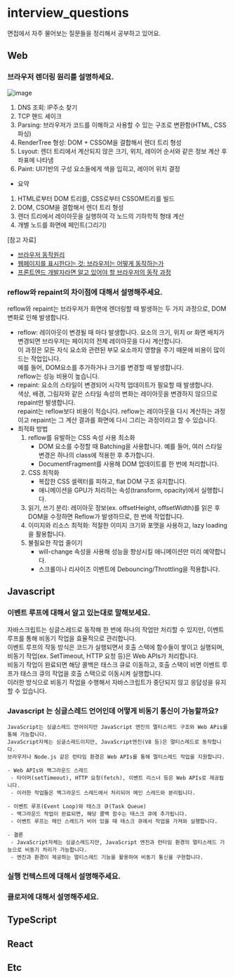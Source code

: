 # interview_questions
면접에서 자주 물어보는 질문들을 정리해서 공부하고 있어요.

## Web
### 브라우저 렌더링 원리를 설명하세요.
   ![image](https://github.com/user-attachments/assets/01d43587-bd6d-4244-8b5d-c4dd3b0c93a0)
  1. DNS 조회: IP주소 찾기
  2. TCP 핸드 셰이크
  3. Parsing: 브라우저가 코드를 이해하고 사용할 수 있는 구조로 변환함(HTML, CSS 파싱)
  4. RenderTree 형성: DOM + CSSOM을 결합해서 렌더 트리 형성
  5. Lsyout: 렌더 트리에서 계산되지 않은 크기, 위치, 레이어 순서와 같은 정보 계산 후 좌표에 나타냄
  6. Paint: UI기반의 구성 요소들에게 색을 입히고, 레이어 위치 결정
     
  - 요약
  1. HTML로부터 DOM 트리를, CSS로부터 CSSOM트리를 빌드
  2. DOM, CSOM을 결합해서 렌더 트리 형성
  3. 렌더 트리에서 레이아웃을 실행하여 각 노드의 기하학적 형태 계산
  4. 개별 노드를 화면에 페인트(그리기)
     
[참고 자료]
- [브라우저 동작원리](https://poiemaweb.com/js-browser)
- [웹페이지를 표시한다는 것: 브라우저는 어떻게 동작하는가](https://developer.mozilla.org/ko/docs/Web/Performance/How_browsers_work)
- [프론트엔드 개발자라면 알고 있어야 할 브라우저의 동작 과정](https://yozm.wishket.com/magazine/detail/1338/)

### reflow와 repaint의 차이점에 대해서 설명해주세요.
reflow와 repaint는 브라우저가 화면에 렌더링할 때 발생하는 두 가지 과정으로, DOM 변화로 인해 발생합니다.  <br/>
- reflow: 레이아웃이 변경될 때 마다 발생합니다. 요소의 크기, 위치 or 화면 배치가 변경되면 브라우저는 페이지의 전체 레이아웃을 다시 계산합니다. <br/>
          이 과정은 모든 자식 요소와 관련된 부모 요소까지 영향을 주기 때문에 비용이 많이 드는 작업입니다.  <br/>
          예를 들어, DOM요소를 추가하거나 크기를 변경할 때 발생합니다.  <br/>
          reflow는 성능 비용이 높습니다.  
- repaint: 요소의 스타일이 변경되어 시각적 업데이트가 필요할 때 발생합니다. <br/>
           색상, 배경, 그림자와 같은 스타일 속성의 변화는 레이아웃을 변경하지 않으므로 repaint만 발생합니다. <br/>
           repaint는 reflow보다 비용이 적습니다.
reflow는 레이아웃을 다시 계산하는 과정이고 repaint는 그 계산 결과를 화면에 다시 그리는 과정이라고 할 수 있습니다.
- 최적화 방법
   1) reflow를 유발하는 CSS 속성 사용 최소화
      - DOM 요소를 수정할 때 Batching을 사용합니다. 예를 들어, 여러 스타일 변경은 하나의 class에 적용한 후 추가합니다.
      - DocumentFragment를 사용해 DOM 업데이트를 한 번에 처리합니다.
   2) CSS 최적화
      - 복잡한 CSS 셀렉터를 피하고, flat DOM 구조 유지합니다.
      - 애니메이션을 GPU가 처리하는 속성(transform, opacity)에서 실행합니다.
   3) 읽기, 쓰기 분리: 레이아웃 정보(ex. offsetHeight, offsetWidth)를 읽은 후 DOM을 수정하면 Reflow가 발생하므로, 한 번에 작업합니다.
   4) 이미지와 리소스 최적화: 적절한 이미지 크기와 포맷을 사용하고, lazy loading을 활용합니다.
   5) 불필요한 작업 줄이기
      - will-change 속성을 사용해 성능을 향상시킬 애니메이션만 미리 예약합니다.
      - 스크롤이나 리사이즈 이벤트에 Debouncing/Throttling을 적용합니다.
       
## Javascript
### 이벤트 루프에 대해서 알고 있는대로 말해보세요. <br/>
  자바스크립트는 싱글스레드로 동작해 한 번에 하나의 작업만 처리할 수 있지만, 이벤트 루프를 통해 비동기 작업을 효율적으로 관리합니다.  <br/>
  이벤트 루프의 작동 방식은 코드가 실행되면서 호출 스택에 함수들이 쌓이고 실행되며, 비동기 작업(ex. SetTimeout, HTTP 요청 등)은 Web APIs가 처리합니다.  <br/>
  비동기 작업이 완료되면 해당 콜백은 태스크 큐로 이동하고, 호출 스택이 비면 이벤트 루프가 태스크 큐의 작업을 호출 스택으로 이동시켜 실행합니다.  <br/>
  이러한 방식으로 비동기 작업을 수행해서 자바스크립트가 중단되지 않고 응답성을 유지할 수 있습니다. 

 ### Javascript 는 싱글스레드 언어인데 어떻게 비동기 통신이 가능할까요? <br/>
   ```
   JavaScript는 싱글스레드 언어이지만 JavaScript 엔진의 멀티스레드 구조와 Web APis를 통해 가능합니다.
   JavaScript자체는 싱글스레드이지만, JavaScript엔진(V8 등)은 멀티스레드로 동작합니다.
   브라우저나 Node.js 같은 런타임 환경은 Web APIs를 통해 멀티스레드 작업을 지원합니다.

   - Web APIs와 백그라운드 스레드
    - 타이머(setTimeout), HTTP 요청(fetch), 이벤트 리스너 등은 Web APIs로 제공됩니다.
    - 이러한 작업들은 백그라운드 스레드에서 처리되어 메인 스레드와 분리됩니다.
 
   - 이벤트 루프(Event Loop)와 태스크 큐(Task Queue)
    - 백그라운드 작업이 완료되면, 해당 콜백 함수는 태스크 큐에 추가됩니다.
    - 이벤트 루프는 메인 스레드가 비어 있을 때 태스크 큐에서 작업을 가져와 실행합니다.
    
   - 결론 
    - JavaScript자체는 싱글스레드지만, JavaScript 엔진과 런타임 환경의 멀티스레드 기능으로 비동기 처리가 가능합니다.
    - 엔진과 환경이 제공하는 멀티스레드 기능을 활용하여 비동기 통신을 구현합니다.
   ```
### 실행 컨텍스트에 대해서 설명해주세요.
### 클로저에 대해서 설명해주세요.

## TypeScript
## React
## Etc
